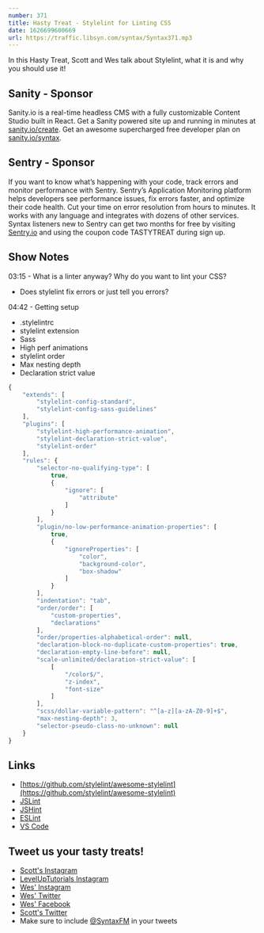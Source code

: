 ```yaml
---
number: 371
title: Hasty Treat - Stylelint for Linting CSS
date: 1626699600669
url: https://traffic.libsyn.com/syntax/Syntax371.mp3
---
```


In this Hasty Treat, Scott and Wes talk about Stylelint, what it is and why you should use it!

## Sanity - Sponsor
Sanity.io is a real-time headless CMS with a fully customizable Content Studio built in React. Get a Sanity powered site up and running in minutes at [sanity.io/create](https://www.sanity.io/create). Get an awesome supercharged free developer plan on [sanity.io/syntax](https://www.sanity.io/syntax).

## Sentry - Sponsor
If you want to know what’s happening with your code, track errors and monitor performance with Sentry. Sentry’s Application Monitoring platform helps developers see performance issues, fix errors faster, and optimize their code health. Cut your time on error resolution from hours to minutes. It works with any language and integrates with dozens of other services. Syntax listeners new to Sentry can get two months for  free by visiting [Sentry.io](https://sentry.io) and using the coupon code TASTYTREAT during sign up.

## Show Notes
03:15 - What is a linter anyway? Why do you want to lint your CSS?
* Does stylelint fix errors or just tell you errors?

04:42 - Getting setup 
* .stylelintrc
* stylelint extension
* Sass 
* High perf animations
* stylelint order
* Max nesting depth
* Declaration strict value

```jsx
{
	"extends": [
		"stylelint-config-standard",
		"stylelint-config-sass-guidelines"
	],
	"plugins": [
		"stylelint-high-performance-animation",
		"stylelint-declaration-strict-value",
		"stylelint-order"
	],
	"rules": {
		"selector-no-qualifying-type": [
			true,
			{
				"ignore": [
					"attribute"
				]
			}
		],
		"plugin/no-low-performance-animation-properties": [
			true,
			{
				"ignoreProperties": [
					"color",
					"background-color",
					"box-shadow"
				]
			}
		],
		"indentation": "tab",
		"order/order": [
			"custom-properties",
			"declarations"
		],
		"order/properties-alphabetical-order": null,
		"declaration-block-no-duplicate-custom-properties": true,
		"declaration-empty-line-before": null,
		"scale-unlimited/declaration-strict-value": [
			[
				"/color$/",
				"z-index",
				"font-size"
			]
		],
		"scss/dollar-variable-pattern": "^[a-z][a-zA-Z0-9]+$",
		"max-nesting-depth": 3,
		"selector-pseudo-class-no-unknown": null
	}
}
```

## Links
* [https://github.com/stylelint/awesome-stylelint](https://github.com/stylelint/awesome-stylelint)
* [JSLint](https://www.jslint.com/)
* [JSHint](https://jshint.com/)
* [ESLint](https://eslint.org/)
* [VS Code](https://code.visualstudio.com/)

## Tweet us your tasty treats!
* [Scott's Instagram](https://www.instagram.com/stolinski/)
* [LevelUpTutorials Instagram](https://www.instagram.com/LevelUpTutorials/)
* [Wes' Instagram](https://www.instagram.com/wesbos/)
* [Wes' Twitter](https://twitter.com/wesbos)
* [Wes' Facebook](https://www.facebook.com/wesbos.developer)
* [Scott's Twitter](https://twitter.com/stolinski)
* Make sure to include [@SyntaxFM](https://twitter.com/SyntaxFM) in your tweets